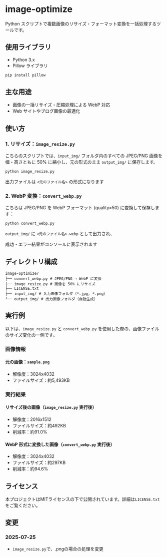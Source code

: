 # image-optimize

Python スクリプトで複数画像のリサイズ・フォーマット変換を一括処理するツールです。

## 使用ライブラリ

- Python 3.x
- Pillow ライブラリ

```bash
pip install pillow
```

## 主な用途

- 画像の一括リサイズ・圧縮処理による WebP 対応
- Web サイトやブログ画像の最適化

## 使い方
### 1. リサイズ：`image_resize.py`

こちらのスクリプトでは、`input_img/` フォルダ内のすべての JPEG/PNG 画像を幅・高さともに 50% に縮小し、元の形式のまま `output_img/` に保存します。

```bash
python image_resize.py
```

出力ファイルは `<元のファイル名>` の形式になります

### 2. WebP 変換：`convert_webp.py`

こちらは JPEG/PNG を WebP フォーマット (quality=50) に変換して保存します：

```bash
python convert_webp.py
```

`output_img/` に `<元のファイル名>.webp` として出力され、

成功・エラー結果がコンソールに表示されます

## ディレクトリ構成

```
image-optimize/
├── convert_webp.py # JPEG/PNG → WebP に変換
├── image_resize.py # 画像を 50% にリサイズ
├── LICENSE.txt
├── input_img/ # 入力画像フォルダ（*.jpg, *.png）
└── output_img/ # 出力画像フォルダ（自動生成）
```

## 実行例

以下は、`image_resize.py` と `convert_webp.py` を使用した際の、画像ファイルのサイズ変化の一例です。

### 画像情報

#### 元の画像：`sample.png`

- 解像度：3024x4032
- ファイルサイズ：約5,493KB

### 実行結果

#### リサイズ後の画像（`image_resize.py` 実行後）

- 解像度：2016x1512
- ファイルサイズ：約492KB
- 削減率：約91.0%

#### WebP 形式に変換した画像（`convert_webp.py` 実行後）

- 解像度：3024x4032
- ファイルサイズ：約297KB
- 削減率：約94.6%

## ライセンス

本プロジェクトはMITライセンスの下で公開されています。詳細は`LICENSE.txt`をご覧ください。

## 変更
### 2025‑07‑25
- `image_resize.py`で、.pngの場合の処理を変更